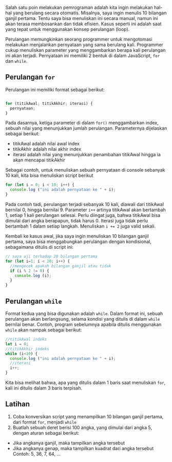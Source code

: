 Salah satu poin melakukan pemrograman adalah kita ingin melakukan hal-hal yang berulang secara otomatis. Misalnya, saya ingin menulis 10 bilangan ganjil pertama. Tentu saya bisa menuliskan ini secara manual, namun ini akan terasa membosankan dan tidak efisien. Kasus seperti ini adalah saat yang tepat untuk menggunakan konsep perulangan (loop).

Perulangan memungkinkan seorang programmer untuk mengotomasi melakukan menjalankan pernyataan yang sama berulang kali. Programmer cukup menuliskan parameter yang menggambarkan berapa kali perulangan ini akan terjadi. Pernyataan ini memiliki 2 bentuk di dalam JavaScript, `for` dan `while`.

## Perulangan `for`

Perulangan ini memiliki format sebagai berikut:

```javascript

for (titikAwal; titikAkhir; iterasi) {
  pernyataan;
}

```

Pada dasarnya, ketiga parameter di dalam `for()` menggambarkan index, sebuah nilai yang menunjukkan jumlah perulangan. Parameternya dijelaskan sebagai berikut:
- titikAwal adalah nilai awal index
- titikAkhir adalah nilai akhir index
- iterasi adalah nilai yang menunjukkan penambahan titikAwal hingga ia akan mencapai titikAkhir

Sebagai contoh, untuk menuliskan sebuah pernyataan di console sebanyak 10 kali, kita bisa menuliskan script berikut

```javascript
for (let i = 0; i < 10; i++) {
  console.log ("ini adalah pernyataan ke " + i);
}
```

Pada contoh tadi, perulangan terjadi sebanyak 10 kali, diawali dari titikAwal bernilai 0, hingga bernilai 9. Parameter `i++` artinya titikAwal akan bertambah 1, setiap 1 kali perulangan selesai. Perlu diingat juga, bahwa titikAwal bisa dimulai dari angka berapapun, tidak harus 0. Iterasi juga tidak perlu bertambah 1 dalam setiap langkah. Menuliskan `i += 2` juga valid sekali.

Kembali ke kasus awal, jika saya ingin menuliskan 10 bilangan ganjil pertama, saya bisa menggabungkan perulangan dengan kondisional, sebagaimana ditulis di script ini:

```javascript
// saya uji terhadap 20 bilangan pertama
for (let i=1; i < 20; i++) {
  //mengecek apakah bilangan ganjil atau tidak
  if (i % 2 != 0) {
    console.log (i);
  }
}
```

## Perulangan `while`

Format kedua yang bisa digunakan adalah `while`. Dalam format ini, sebuah perulangan akan berlangsung, selama kondisi yang ditulis di dalam `while` bernilai benar. Contoh, program sebelumnya apabila ditulis menggunakan `while` akan nampak sebagai berikut:

```javascript
//titikAwal indeks
let i = 0;
//titikAkhir indeks
while (i<10) {
  console.log ("ini adalah pernyataan ke " + i);
  //iterasi
  i++;
}
```

Kita bisa melihat bahwa, apa yang ditulis dalam 1 baris saat menuliskan `for`, kali ini ditulis dalam 3 baris terpisah.

## Latihan

1. Coba konversikan script yang menampilkan 10 bilangan ganjil pertama, dari format `for`, menjadi `while`
2. Buatlah sebuah deret berisi 100 angka, yang dimulai dari angka 5, dengan aturan sebagai berikut:
  - Jika angkanya ganjil, maka tampilkan angka tersebut
  - Jika angkanya genap, maka tampilkan kuadrat dari angka tersebut
Contoh: 5, 36, 7, 64, ...

